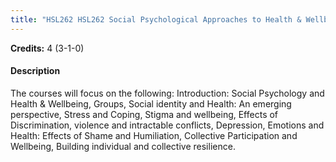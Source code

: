 ```yaml
---
title: "HSL262 HSL262 Social Psychological Approaches to Health & Wellbeing"
---
```

**Credits:** 4 (3-1-0)

#### Description
The courses will focus on the following: Introduction: Social Psychology and Health & Wellbeing, Groups, Social identity and Health: An emerging perspective, Stress and Coping, Stigma and wellbeing, Effects of Discrimination, violence and intractable conflicts, Depression, Emotions and Health: Effects of Shame and Humiliation, Collective Participation and Wellbeing, Building individual and collective resilience.